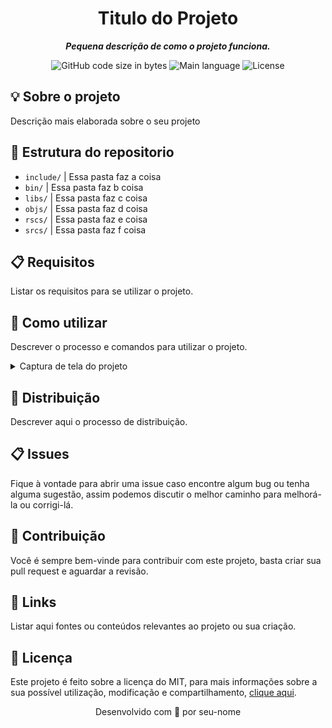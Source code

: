 <h1 align="center">
 Titulo do Projeto
</h1>

<p align="center">
	<b><i>Pequena descrição de como o projeto funciona. </i></b><br>
</p>

<!-- Observação: Troque o id do lula42 e o nome do repositorio 42Labs para o seu id e do seu projeto ↓ -->
<p align="center">
	<img alt="GitHub code size in bytes" src="https://img.shields.io/github/languages/code-size/lula42/42Labs?color=6272a4" />
	<img alt="Main language" src="https://img.shields.io/github/languages/top/lula42/42Labs?color=6272a4"/>
	<img alt="License" src="https://img.shields.io/github/license/lula42/42Labs?color=6272a4"/>
</p>

## 💡 Sobre o projeto
Descrição mais elaborada sobre o seu projeto

## 📁 Estrutura do repositorio
* ```include/```  | Essa pasta faz a coisa
* ```bin/```    | Essa pasta faz b coisa
* ```libs/```   | Essa pasta faz c coisa
* ```objs/```   | Essa pasta faz d coisa
* ```rscs/```   | Essa pasta faz e coisa
* ```srcs/``` | Essa pasta faz f coisa

## 📋 Requisitos

Listar os requisitos para se utilizar o projeto.

## 🔎 Como utilizar

Descrever o processo e comandos para utilizar o projeto.

<details>
    <summary>Captura de tela do projeto</summary>
    <img src="image.gif">
</details>

## 🚀 Distribuição

Descrever aqui o processo de distribuição.

## 📋 Issues

Fique à vontade para abrir uma issue caso encontre algum bug ou tenha alguma sugestão, assim podemos discutir o melhor caminho para melhorá-la ou corrigi-lá.

## 👋 Contribuição

Você é sempre bem-vinde para contribuir com este projeto, basta criar sua pull request e aguardar a revisão.

## 📎 Links

Listar aqui fontes ou conteúdos relevantes ao projeto ou sua criação.

## 📜 Licença

Este projeto é feito sobre a licença do MIT, para mais informações sobre a sua possível utilização, modificação e compartilhamento, [clique aqui](LICENSE).

<p align="center"> Desenvolvido com 💜 por seu-nome </p>
